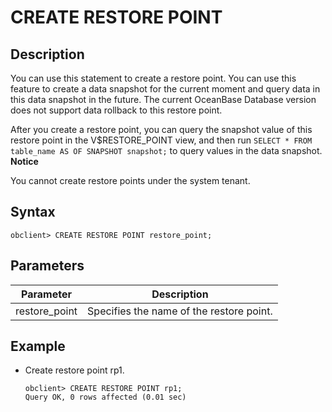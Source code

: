 CREATE RESTORE POINT 
=========================================



Description 
--------------------------------

You can use this statement to create a restore point. You can use this feature to create a data snapshot for the current moment and query data in this data snapshot in the future. The current OceanBase Database version does not support data rollback to this restore point. 

After you create a restore point, you can query the snapshot value of this restore point in the V$RESTORE_POINT view, and then run `SELECT * FROM table_name AS OF SNAPSHOT snapshot;` to query values in the data snapshot. 
**Notice**



You cannot create restore points under the system tenant.

Syntax 
---------------------------

```unknow
obclient> CREATE RESTORE POINT restore_point;
```



Parameters 
-------------------------------



|   Parameter   |               Description                |
|---------------|------------------------------------------|
| restore_point | Specifies the name of the restore point. |



Example 
----------------------------

* Create restore point rp1. 

  ```unknow
  obclient> CREATE RESTORE POINT rp1;
  Query OK, 0 rows affected (0.01 sec)
  ```

  




